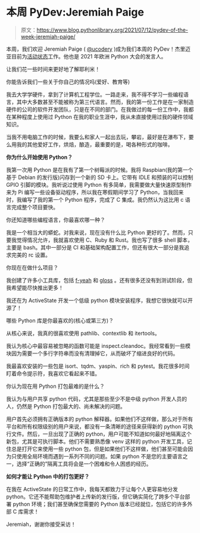 # 本周 PyDev:Jeremiah Paige

> 原文：<https://www.blog.pythonlibrary.org/2021/07/12/pydev-of-the-week-jeremiah-paige/>

本周，我们欢迎 Jeremiah Paige ( [@ucodery](https://twitter.com/ucodery) )成为我们本周的 PyDev！杰里迈亚目前为[活动状态](https://www.activestate.com/)工作。他也是 2021 年欧洲 Python 大会的发言人。

让我们花一些时间来更好地了解耶利米！

你能告诉我们一些关于你自己的情况吗(爱好、教育等)

我去大学学硬件，拿到了计算机工程学位。一路走来，我不得不学习一些编程语言，其中大多数甚至不能被称为第三代语言。然而，我的第一份工作是在一家制造硬件的公司的软件开发团队，只是在不同的部门。在我做过的每一份工作中，我都在某种程度上使用过 Python 在我的职业生涯中，我从未直接使用过我的硬件领域知识。

当我不用电脑工作的时候，我要么和家人一起出去玩，攀岩，最好是在瀑布下，要么用我的其他爱好工作，烘焙，酿造，最重要的是，喝各种形式的咖啡。

**你为什么开始使用 Python？**

我第一次用 Python 是在我有了第一个树莓派的时候。我将 Raspbian(我的第一个基于 Debian 的发行版)闪存到一个新的 SD 卡上。它带有 IDLE 和预装的可以控制 GPIO 引脚的模块。我听说过使用 Python 有多简单，我需要做大量快速原型制作来为 Pi 编写一些设备驱动程序，所以我在寒假期间学习了 Python，当我回来时，我编写了我的第一个 Python 程序，完成了 C 集成。我仍然认为这比用 c 语言完成整个项目要快。

你还知道哪些编程语言，你最喜欢哪一种？

我是一个相当大的蟒蛇。对我来说，现在没有什么比 Python 更好的了。然而，只要我觉得情况允许，我就喜欢使用 C、Ruby 和 Rust。我也写了很多 shell 脚本，主要是 bash。其中一部分是 CI 和基础架构配置工作，但还有很大一部分是我追求完美的 rc 设置。

你现在在做什么项目？

我创建了许多小工具库，包括 [f-yeah](https://pypi.org/project/f-yeah/) 和 [gloss](https://pypi.org/project/gloss/) 。还有很多还没有到测试阶段，但我希望能尽快推出更多！

我还在为 ActiveState 开发一个低级 python 模块安装程序，我想它很快就可以开源了！

哪些 Python 库是你最喜欢的(核心或第三方)？

从核心来说，我真的很喜欢使用 pathlib、contextlib 和 itertools。

我认为核心中最容易被忽略的函数可能是 inspect.cleandoc。我经常看到一些模块因为需要一个多行字符串而没有清理掉它，从而破坏了缩进良好的代码。

我最喜欢安装的一些包是 isort、tqdm、yaspin、rich 和 pytest。我花很多时间盯着命令提示符，我喜欢它看起来不错。

你认为现在用 Python 打包最难的是什么？

我认为与用户共享 python 代码，尤其是那些至少不是中级 python 开发人员的人，仍然是 Python 打包最大的、尚未解决的问题。

用户首先必须拥有正确版本的 python 解释器。如果他们不这样做，那么对于所有平台和所有权限级别的用户来说，都没有一条清晰的途径来获得新的 python 可执行文件。然后，一旦出现了正确的 python，用户可能不知道如何最好地隔离这个新包，尤其是可执行脚本。他们不需要熟悉像 venv 这样的 python 开发工具，记住总是打开它来使用一些 python 包，但是如果他们不这样做，他们甚至可能会因为只使用全局环境而遇到一系列不同的问题。如果 python 不是您的主要语言之一，选择“正确的”隔离工具将会是一个困难和令人困惑的经历。

**如何才能让 Python 中的打包更好？**

在我在 ActiveState 的日常工作中，我每天都致力于让每个人更容易地分发 python。它还不能帮助包维护者上传新的发行版，但它确实简化了跨多个平台部署 python 环境；我们甚至确保您需要的 Python 版本已经就位，包括它的许多外部 C 库需求！

Jeremiah，谢谢你接受采访！